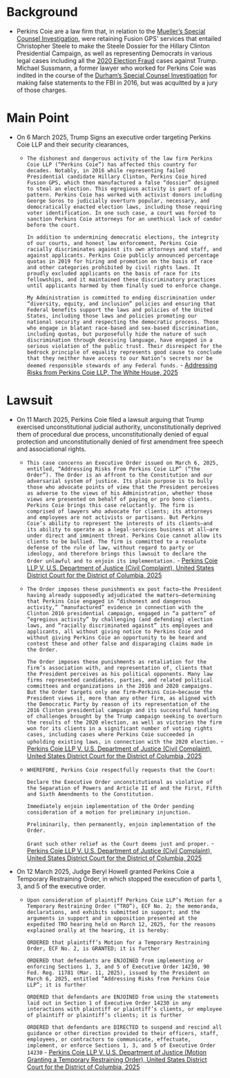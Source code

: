 # Background
- Perkins Coie are a law firm that, in relation to the [Mueller’s Special Counsel Investigation](../2017-21%20Donald%20Trump/2016-19%20Mueller’s%20Special%20Counsel%20Investigation), were retaining Fusion GPS' services that entailed Christopher Steele to make the Steele Dossier for the Hillary Clinton Presidential Campaign, as well as representing Democrats in various legal cases including all the [2020 Election Fraud](../2017-21%20Donald%20Trump/2020%20Election%20Fraud%20Conspiracy,%202nd%20Impeachment) cases against Trump. Michael Sussmann, a former lawyer who worked for Perkins Coie was indited in the course of the [Durham’s Special Counsel Investigation](../2017-21%20Donald%20Trump/2019-23%20Durham’s%20Special%20Counsel%20Investigation) for making false statements to the FBI in 2016, but was acquitted by a jury of those charges.
# Main Point
- On 6 March 2025, Trump Signs an executive order targeting Perkins Coie LLP and their security clearances, 
	- `The dishonest and dangerous activity of the law firm Perkins Coie LLP (“Perkins Coie”) has affected this country for decades. Notably, in 2016 while representing failed Presidential candidate Hillary Clinton, Perkins Coie hired Fusion GPS, which then manufactured a false “dossier” designed to steal an election. This egregious activity is part of a pattern. Perkins Coie has worked with activist donors including George Soros to judicially overturn popular, necessary, and democratically enacted election laws, including those requiring voter identification. In one such case, a court was forced to sanction Perkins Coie attorneys for an unethical lack of candor before the court.`
	  
	  `In addition to undermining democratic elections, the integrity of our courts, and honest law enforcement, Perkins Coie racially discriminates against its own attorneys and staff, and against applicants. Perkins Coie publicly announced percentage quotas in 2019 for hiring and promotion on the basis of race and other categories prohibited by civil rights laws. It proudly excluded applicants on the basis of race for its fellowships, and it maintained these discriminatory practices until applicants harmed by them finally sued to enforce change.`
	  
	  `My Administration is committed to ending discrimination under “diversity, equity, and inclusion” policies and ensuring that Federal benefits support the laws and policies of the United States, including those laws and policies promoting our national security and respecting the democratic process. Those who engage in blatant race-based and sex-based discrimination, including quotas, but purposefully hide the nature of such discrimination through deceiving language, have engaged in a serious violation of the public trust. Their disrespect for the bedrock principle of equality represents good cause to conclude that they neither have access to our Nation’s secrets nor be deemed responsible stewards of any Federal funds.` - [Addressing Risks from Perkins Coie LLP, The White House, 2025](https://www.whitehouse.gov/presidential-actions/2025/03/addressing-risks-from-perkins-coie-llp/)
# Lawsuit
- On 11 March 2025, Perkins Coie filed a lawsuit arguing that Trump exercised unconstitutional judicial authority, unconstitutionally deprived them of procedural due process, unconstitutionally denied of equal protection and unconstitutionally denied of first amendment free speech and associational rights.
	- `This case concerns an Executive Order issued on March 6, 2025, entitled, “Addressing Risks From Perkins Coie LLP” (“the Order”). The Order is an affront to the Constitution and our adversarial system of justice. Its plain purpose is to bully those who advocate points of view that the President perceives as adverse to the views of his Administration, whether those views are presented on behalf of paying or pro bono clients. Perkins Coie brings this case reluctantly. The firm is comprised of lawyers who advocate for clients; its attorneys and employees are not activists or partisans. But Perkins Coie’s ability to represent the interests of its clients—and its ability to operate as a legal-services business at all—are under direct and imminent threat. Perkins Coie cannot allow its clients to be bullied. The firm is committed to a resolute defense of the rule of law, without regard to party or ideology, and therefore brings this lawsuit to declare the Order unlawful and to enjoin its implementation.` - [Perkins Coie LLP V. U.S. Department of Justice (Civil Complaint), United States District Court for the District of Columbia, 2025](https://storage.courtlistener.com/recap/gov.uscourts.dcd.278290/gov.uscourts.dcd.278290.1.0_3.pdf)
	- `The Order imposes these punishments ex post facto—the President having already supposedly adjudicated the matters—determining that Perkins Coie engaged in “dishonest and dangerous activity,” “manufactured” evidence in connection with the Clinton 2016 presidential campaign, engaged in “a pattern” of “egregious activity” by challenging (and defending) election laws, and “racially discriminated against” its employees and applicants, all without giving notice to Perkins Coie and without giving Perkins Coie an opportunity to be heard and contest these and other false and disparaging claims made in the Order.`
	  
	  `The Order imposes these punishments as retaliation for the firm’s association with, and representation of, clients that the President perceives as his political opponents. Many law firms represented candidates, parties, and related political committees and organizations in the 2016 and 2020 campaigns. But the Order targets only one firm—Perkins Coie—because the President views it, more than any other firm, as aligned with the Democratic Party by reason of its representation of the 2016 Clinton presidential campaign and its successful handling of challenges brought by the Trump campaign seeking to overturn the results of the 2020 election, as well as victories the firm won for its clients in a significant number of voting rights cases, including cases where Perkins Coie succeeded in upholding existing laws, in connection with the 2020 election.` - [Perkins Coie LLP V. U.S. Department of Justice (Civil Complaint), United States District Court for the District of Columbia, 2025](https://storage.courtlistener.com/recap/gov.uscourts.dcd.278290/gov.uscourts.dcd.278290.1.0_3.pdf)
	- `WHEREFORE, Perkins Coie respectfully requests that the Court:`
	  
	  `Declare the Executive Order unconstitutional as violative of the Separation of Powers and Article II of and the First, Fifth and Sixth Amendments to the Constitution.`
	  
	  `Immediately enjoin implementation of the Order pending consideration of a motion for preliminary injunction.`
	  
	  `Preliminarily, then permanently, enjoin implementation of the Order.`
	  
	  `Grant such other relief as the Court deems just and proper.` - [Perkins Coie LLP V. U.S. Department of Justice (Civil Complaint), United States District Court for the District of Columbia, 2025](https://storage.courtlistener.com/recap/gov.uscourts.dcd.278290/gov.uscourts.dcd.278290.1.0_3.pdf)
- On 12 March 2025, Judge Beryl Howell granted Perkins Coie a Temporary Restraining Order, in which stopped the execution of parts 1, 3, and 5 of the executive order.
	- `Upon consideration of plaintiff Perkins Coie LLP’s Motion for a Temporary Restraining Order (“TRO”), ECF No. 2; the memoranda, declarations, and exhibits submitted in support; and the arguments in support and in opposition presented at the expedited TRO hearing held on March 12, 2025, for the reasons explained orally at the hearing, it is hereby:`
	  
	  `ORDERED that plaintiff’s Motion for a Temporary Restraining Order, ECF No. 2, is GRANTED; it is further`
	  
	  `ORDERED that defendants are ENJOINED from implementing or enforcing Sections 1, 3, and 5 of Executive Order 14230, 90 Fed. Reg. 11781 (Mar. 11, 2025), issued by the President on March 6, 2025, entitled “Addressing Risks from Perkins Coie LLP”; it is further`
	  
	  `ORDERED that defendants are ENJOINED from using the statements laid out in Section 1 of Executive Order 14230 in any interactions with plaintiff or plaintiff’s clients, or employee of plaintiff or plaintiff’s clients; it is further`
	  
	  `ORDERED that defendants are DIRECTED to suspend and rescind all guidance or other direction provided to their officers, staff, employees, or contractors to communicate, effectuate, implement, or enforce Sections 1, 3, and 5 of Executive Order 14230` - [Perkins Coie LLP V. U.S. Department of Justice (Motion Granting a Temporary Restraining Order), United States District Court for the District of Columbia, 2025](https://storage.courtlistener.com/recap/gov.uscourts.dcd.278290/gov.uscourts.dcd.278290.21.0_4.pdf)